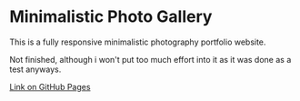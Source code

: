 <h1>Minimalistic Photo Gallery</h1>

<p>This is a fully responsive minimalistic photography portfolio website.</p>
<p>Not finished, although i won't put too much effort into it as it was done as a test anyways.</p>

<a href="https://ivica-rade.github.io/min-photo-gallery-1/">Link on GitHub Pages</a>